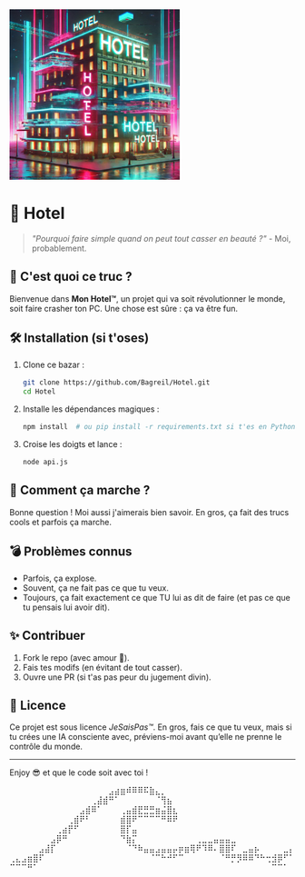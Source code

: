 <img src="./hotel.jpg" alt="Mon Image" width="300">

# 🚀 **Hotel**  

> *"Pourquoi faire simple quand on peut tout casser en beauté ?"* - Moi, probablement.  

## 🎯 **C'est quoi ce truc ?**  

Bienvenue dans **Mon Hotel™**, un projet qui va soit révolutionner le monde, soit faire crasher ton PC. Une chose est sûre : ça va être fun.  

## 🛠 **Installation (si t'oses)**  

1. Clone ce bazar :  
   ```bash
   git clone https://github.com/Bagreil/Hotel.git
   cd Hotel
   ```
2. Installe les dépendances magiques :  
   ```bash
   npm install  # ou pip install -r requirements.txt si t'es en Python, on sait jamais
   ```
3. Croise les doigts et lance :  
   ```bash
   node api.js
   ```

## 🤔 **Comment ça marche ?**  

Bonne question ! Moi aussi j'aimerais bien savoir. En gros, ça fait des trucs cools et parfois ça marche.  

## 💣 **Problèmes connus**  

- Parfois, ça explose.  
- Souvent, ça ne fait pas ce que tu veux.  
- Toujours, ça fait exactement ce que TU lui as dit de faire (et pas ce que tu pensais lui avoir dit).  

## ✨ **Contribuer**  

1. Fork le repo (avec amour 💖).  
2. Fais tes modifs (en évitant de tout casser).  
3. Ouvre une PR (si t'as pas peur du jugement divin).  

## 📜 **Licence**  

Ce projet est sous licence *JeSaisPas™*. En gros, fais ce que tu veux, mais si tu crées une IA consciente avec, préviens-moi avant qu’elle ne prenne le contrôle du monde.  

---

Enjoy 😎 et que le code soit avec toi !

⠀⠀⠀⠀⠀⠀⠀⠀⠀⠀⠀⠀⠀⠀⠀⠀⠀⣠⣴⣶⠾⠿⠿⠯⣷⣄⡀⠀⠀⠀⠀⠀⠀⠀⠀⠀⠀⠀⠀⠀⠀⠀⠀⠀⠀⠀⠀⠀⠀
⠀⠀⠀⠀⠀⠀⠀⠀⠀⠀⠀⠀⠀⠀⢀⣼⣾⠛⠁⠀⠀⠀⠀⠀⠀⠈⢻⣦⠀⠀⠀⠀⠀⠀⠀⠀⠀⠀⠀⠀⠀⠀⠀⠀⠀⠀⠀⠀⠀
⠀⠀⠀⠀⠀⠀⠀⠀⠀⠀⠀⠀⣠⣾⠿⠁⠀⠀⠀⢀⣤⣾⣟⣛⣛⣶⣬⣿⣆⠀⠀⠀⠀⠀⠀⠀⠀⠀⠀⠀⠀⠀⠀⠀⠀⠀⠀⠀⠀
⠀⠀⠀⠀⠀⠀⠀⠀⠀⠀⢀⣾⠟⠃⠀⠀⠀⠀⠀⣾⣿⠟⠉⠉⠉⠉⠛⠿⠟⠀⠀⠀⠀⠀⠀⠀⠀⠀⠀⠀⠀⠀⠀⠀⠀⠀⠀⠀⠀
⠀⠀⠀⠀⠀⠀⠀⠀⢀⣴⡟⠋⠀⠀⠀⠀⠀⠀⠀⣿⡏⣤⠀⠀⠀⠀⠀⠀⠀⠀⠀⠀⠀⠀⠀⠀⠀⠀⠀⠀⠀⠀⠀⠀⠀⠀⠀⠀⠀
⠀⠀⠀⠀⠀⠀⠀⣠⡿⠛⠀⠀⠀⠀⠀⠀⠀⠀⠀⠙⣷⡍⠀⠀⠀⠀⠀⠀⠀⠀⠀⠀⢀⣀⣀⣤⣤⣤⣀⠀⠀⠀⠀⠀⠀⠀⠀⠀⠀
⠀⠀⠀⠀⠀⣠⣼⡏⠀⠀⠀⠀⠀⠀⠀⠀⠀⠀⠀⠀⠈⠙⠷⣤⣤⣠⣤⣤⡤⡶⣶⢿⠟⠹⠿⠄⣿⣿⠏⠀⣀⣤⡦⠀⠀⠀⠀⣀⡄
⢀⣄⣠⣶⣿⠏⠀⠀⠀⠀⠀⠀⠀⠀⠀⠀⠀⠀⠀⠀⠀⠀⠀⠀⠈⠉⠓⠚⠋⠉⠀⠀⠀⠀⠀⠀⠈⠛⡛⡻⠿⠿⠙⠓⢒⣺⡿⠋⠁
⠉⠉⠉⠛⠁⠀⠀⠀⠀⠀⠀⠀⠀⠀⠀⠀⠀⠀⠀⠀⠀⠀⠀⠀⠀⠀⠀⠀⠀⠀⠀⠀⠀⠀⠀⠀⠀⠀⠀⠀⠀⠀⠀⠀⠀⠉⠉⠁⠀